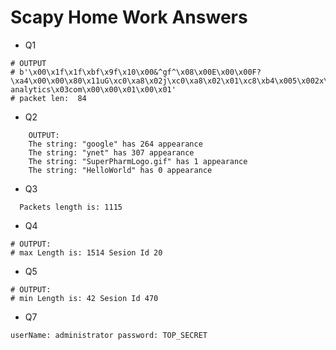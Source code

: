 # Scapy Home Work Answers
* Q1
```
# OUTPUT 
# b'\x00\x1f\x1f\xbf\x9f\x10\x00&^gf^\x08\x00E\x00\x00F?\xa4\x00\x00\x80\x11uG\xc0\xa8\x02j\xc0\xa8\x02\x01\xc8\xb4\x005\x002x\xc0\x86\x9c\x01\x00\x00\x01\x00\x00\x00\x00\x00\x00\x03www\x10google-analytics\x03com\x00\x00\x01\x00\x01'
# packet len:  84
```
* Q2
```
    OUTPUT:
    The string: "google" has 264 appearance
    The string: "ynet" has 307 appearance
    The string: "SuperPharmLogo.gif" has 1 appearance
    The string: "HelloWorld" has 0 appearance
```
* Q3
```
  Packets length is: 1115
```

* Q4
```
# OUTPUT:
# max Length is: 1514 Sesion Id 20
```

* Q5

```
# OUTPUT:
# min Length is: 42 Sesion Id 470
```

* Q7
```
userName: administrator password: TOP_SECRET
```



